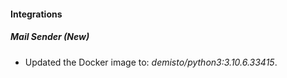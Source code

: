 
#### Integrations
##### Mail Sender (New)
- Updated the Docker image to: *demisto/python3:3.10.6.33415*.
